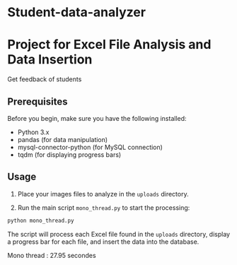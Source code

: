 # Student-data-analyzer
# Project for Excel File Analysis and Data Insertion

Get feedback of students 

## Prerequisites

Before you begin, make sure you have the following installed:

- Python 3.x
- pandas (for data manipulation)
- mysql-connector-python (for MySQL connection)
- tqdm (for displaying progress bars)

## Usage

1. Place your images files to analyze in the `uploads` directory.

2. Run the main script ``mono_thread.py`` to start the processing:

```bash
python mono_thread.py
```

The script will process each Excel file found in the ``uploads`` directory, display a progress bar for each file, and insert the data into the database.

Mono thread : 27.95 secondes
